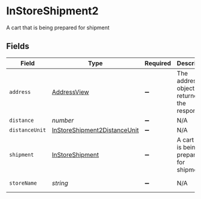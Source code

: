 # InStoreShipment2

A cart that is being prepared for shipment


## Fields

| Field                                                                               | Type                                                                                | Required                                                                            | Description                                                                         | Example                                                                             |
| ----------------------------------------------------------------------------------- | ----------------------------------------------------------------------------------- | ----------------------------------------------------------------------------------- | ----------------------------------------------------------------------------------- | ----------------------------------------------------------------------------------- |
| `address`                                                                           | [AddressView](../../models/shared/addressview.md)                                   | :heavy_minus_sign:                                                                  | The address object returned in the response.                                        |                                                                                     |
| `distance`                                                                          | *number*                                                                            | :heavy_minus_sign:                                                                  | N/A                                                                                 | 1.2                                                                                 |
| `distanceUnit`                                                                      | [InStoreShipment2DistanceUnit](../../models/shared/instoreshipment2distanceunit.md) | :heavy_minus_sign:                                                                  | N/A                                                                                 |                                                                                     |
| `shipment`                                                                          | [InStoreShipment](../../models/shared/instoreshipment.md)                           | :heavy_minus_sign:                                                                  | A cart that is being prepared for shipment                                          |                                                                                     |
| `storeName`                                                                         | *string*                                                                            | :heavy_minus_sign:                                                                  | N/A                                                                                 | My Store                                                                            |